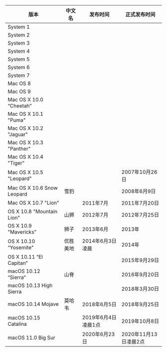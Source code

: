 | 版本                       | 中文名   | 发布时间            | 正式发布时间          |
| -------------------------- | -------- | ------------------- | --------------------- |
| System 1                   |          |                     |                       |
| System 2                   |          |                     |                       |
| System 3                   |          |                     |                       |
| System 4                   |          |                     |                       |
| System 5                   |          |                     |                       |
| System 6                   |          |                     |                       |
| System 7                   |          |                     |                       |
| Mac OS 8                   |          |                     |                       |
| Mac OS 9                   |          |                     |                       |
| Mac OS X 10.0 “Cheetah”    |          |                     |                       |
| Mac OS X 10.1 "Puma"       |          |                     |                       |
| Mac OS X 10.2 "Jaguar"     |          |                     |                       |
| Mac OS X 10.3 "Panther"    |          |                     |                       |
| Mac OS X 10.4 "Tiger"      |          |                     |                       |
| Mac OS X 10.5 "Leopard"    |          |                     | 2007年10月26日        |
| Mac OS X 10.6 Snow Leopard | 雪豹     |                     | 2008年6月9日          |
| Mac OS X 10.7 "Lion"       |          | 2011年7月           | 2011年7月20日         |
| OS X 10.8 "Mountain Lion"  | 山狮     | 2012年7月           | 2012年7月25日         |
| OS X 10.9 "Mavericks"      | 狮子     | 2013年6月           | 2013年                |
| OS X 10.10 “Yosemite"      | 优胜美地 | 2014年6月3日凌晨    | 2014年                |
| OS X 10.11 “El Capitan“    |          |                     | 2015年9月29日         |
| macOS 10.12 “Sierra“       | 山脊     |                     | 2016年9月20日         |
| macOS 10.13 High Sierra    |          |                     | 2018年3月30日         |
| macOS 10.14 Mojave         | 莫哈韦   | 2018年6月5日        | 2018年9月25日         |
| macOS 10.15 Catalina       |          | 2019年6月4日凌晨1点 | 2019年10月8日         |
| macOS 11.0 Big Sur         |          | 2020年6月23日       | 2020年11月13日凌晨2点 |


